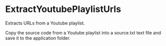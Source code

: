 # ExtractYoutubePlaylistUrls
Extracts URLs from a Youtube playlist.

Copy the source code from a Youtube playlist into a source.txt text file and save it to the application folder.
